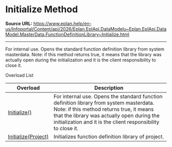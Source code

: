 # Initialize Method

**Source URL:** https://www.eplan.help/en-us/Infoportal/Content/api/2026/Eplan.EplApi.DataModelu~Eplan.EplApi.DataModel.MasterData.FunctionDefinitionLibrary~Initialize.html

---

For internal use. Opens the standard function definition library from system masterdata. Note: if this method returns true, it means that the library was actually open during the initialization and it is the client responsibility to close it.

Overload List

| Overload | Description |
| --- | --- |
| [Initialize()](Eplan.EplApi.DataModelu~Eplan.EplApi.DataModel.MasterData.FunctionDefinitionLibrary~Initialize().html) | For internal use. Opens the standard function definition library from system masterdata. Note: if this method returns true, it means that the library was actually open during the initialization and it is the client responsibility to close it. |
| [Initialize(Project)](Eplan.EplApi.DataModelu~Eplan.EplApi.DataModel.MasterData.FunctionDefinitionLibrary~Initialize(Project).html) | Initializes function definition library of project. |
